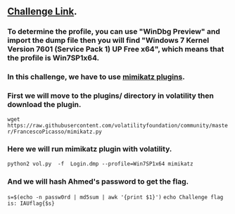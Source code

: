 ## [Challenge Link](https://www.mediafire.com/folder/7ytf5m0njqlz5/#blhc3e69mtfhk).

### To determine the profile, you can use "WinDbg Preview" and import the dump file then you will find "Windows 7 Kernel Version 7601 (Service Pack 1) UP Free x64", which means that the profile is Win7SP1x64.

### In this challenge, we have to use [mimikatz plugins](https://github.com/volatilityfoundation/community/blob/master/FrancescoPicasso/mimikatz.py).

### First we will move to the plugins/ directory in volatility then download the plugin.
`wget https://raw.githubusercontent.com/volatilityfoundation/community/master/FrancescoPicasso/mimikatz.py`

### Here we will run mimikatz plugin with volatility.
`python2 vol.py  -f  Login.dmp --profile=Win7SP1x64 mimikatz`

### And we will hash Ahmed's password to get the flag.
`s=$(echo -n passw0rd | md5sum | awk '{print $1}')`
`echo Challenge flag is: IAUflag{$s}`
